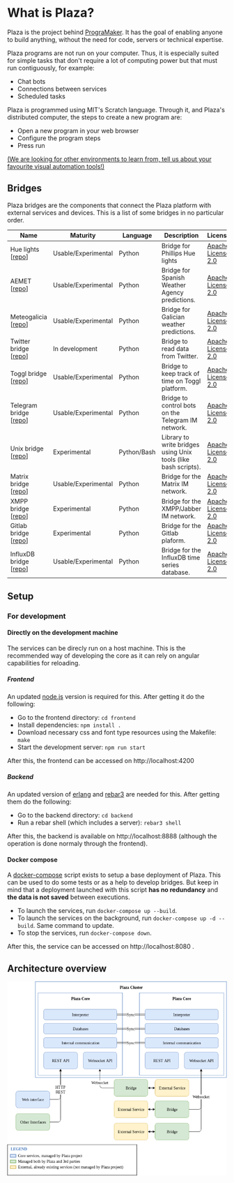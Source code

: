 # What is Plaza?

Plaza is the project behind [PrograMaker](https://programaker.com). It has the goal of enabling anyone to build anything, without the need for code, servers or technical expertise.

Plaza programs are not run on your computer. Thus, it is especially suited for simple tasks that don't require a lot of computing power but that must run contiguously, for example:
* Chat bots
* Connections between services
* Scheduled tasks

Plaza is programmed using MIT's Scratch language. Through it, and Plaza's distributed computer, the steps to create a new program are:
* Open a new program in your web browser
* Configure the program steps
* Press run

[(We are looking for other environments to learn from, tell us about your favourite visual automation tools!)](mailto:contact@programaker.com)

## Bridges

Plaza bridges are the components that connect the Plaza platform with external services and devices. This is a list of some bridges in no particular order.

| Name                                                                                | Maturity            | Language    | Description                                                    | License                                                                                                |
|-------------------------------------------------------------------------------------|---------------------|-------------|----------------------------------------------------------------|--------------------------------------------------------------------------------------------------------|
| Hue lights [[repo](https://gitlab.com/adri1177/hue-lights-bridge)]                  | Usable/Experimental | Python      | Bridge for Phillips Hue lights                                 | [Apache License 2.0](https://gitlab.com/adri1177/hue-lights-bridge/blob/master/LICENSE)                |
| AEMET [[repo](https://gitlab.com/plaza-project/bridges/aemet-bridge)]               | Usable/Experimental | Python      | Bridge for Spanish Weather Agency predictions.                 | [Apache License 2.0](https://gitlab.com/plaza-project/bridges/aemet-bridge/blob/master/LICENSE)        |
| Meteogalicia [[repo](https://gitlab.com/plaza-project/bridges/meteogalicia-bridge)] | Usable/Experimental | Python      | Bridge for Galician weather predictions.                       | [Apache License 2.0](https://gitlab.com/plaza-project/bridges/meteogalicia-bridge/blob/master/LICENSE) |
| Twitter bridge [[repo](https://gitlab.com/plaza-project/bridges/twitter-bridge)]    | In development      | Python      | Bridge to read data from Twitter.                              | [Apache License 2.0](https://gitlab.com/plaza-project/bridges/twitter-bridge/blob/master/LICENSE)      |
| Toggl bridge [[repo](https://gitlab.com/plaza-project/bridges/toggl-bridge)]        | Usable/Experimental | Python      | Bridge to keep track of time on Toggl platform.                | [Apache License 2.0](https://gitlab.com/plaza-project/bridges/toggl-bridge/blob/master/LICENSE)        |
| Telegram bridge [[repo](https://gitlab.com/plaza-project/bridges/telegram-bridge)]  | Usable/Experimental | Python      | Bridge to control bots on the Telegram IM network.             | [Apache License 2.0](https://gitlab.com/plaza-project/bridges/telegram-bridge/blob/develop/LICENSE)    |
| Unix bridge [[repo](https://gitlab.com/plaza-project/bridges/unix-bridge)]          | Experimental        | Python/Bash | Library to write bridges using Unix tools (like bash scripts). | [Apache License 2.0](https://gitlab.com/plaza-project/bridges/unix-bridge/blob/master/LICENSE)         |
| Matrix bridge [[repo](https://gitlab.com/plaza-project/bridges/matrix-bridge)]      | Usable/Experimental | Python      | Bridge for the Matrix IM network.                              | [Apache License 2.0](https://gitlab.com/plaza-project/bridges/matrix-bridge/blob/master/LICENSE)       |
| XMPP bridge [[repo](https://gitlab.com/plaza-project/bridges/xmpp-bridge)]          | Experimental        | Python      | Bridge for the XMPP/Jabber IM network.                         | [Apache License 2.0](https://gitlab.com/plaza-project/bridges/xmpp-bridge/blob/master/LICENSE)         |
| Gitlab bridge [[repo](https://gitlab.com/plaza-project/bridges/gitlab-bridge)]      | Experimental        | Python      | Bridge for the Gitlab plaform.                                 | [Apache License 2.0](https://gitlab.com/plaza-project/bridges/gitlab-bridge/blob/master/LICENSE)       |
| InfluxDB bridge [[repo](https://gitlab.com/kenkeiras/influxdb-bridge)]              | Usable/Experimental | Python      | Bridge for the InfluxDB time series database.                  | [Apache License 2.0](https://gitlab.com/kenkeiras/influxdb-bridge/blob/master/LICENSE)                 |

## Setup

### For development

#### Directly on the development machine

The services can be direcly run on a host machine.
This is the recommended way of developing the core as it can rely on angular capabilities for reloading.

##### Frontend

An updated [node.js](https://nodejs.org/) version is required for this. After getting it do the following:

* Go to the frontend directory: `cd frontend`
* Install dependencies: `npm install .`
* Download necessary css and font type resources using the Makefile: `make`
* Start the development server: `npm run start`

After this, the frontend can be accessed on http://localhost:4200

##### Backend

An updated version of [erlang](http://www.erlang.org/) and [rebar3](http://www.rebar3.org/) are needed for this.
After getting them do the following:

* Go to the backend directory: `cd backend`
* Run a rebar shell (which includes a server): `rebar3 shell`

After this, the backend is available on http://localhost:8888 (although the operation is done normaly through the frontend).

#### Docker compose

A [docker-compose](https://docs.docker.com/compose/overview/) script exists to setup a base deployment of Plaza.
This can be used to do some tests or as a help to develop bridges.
But keep in mind that a deployment launched with this script **has no redundancy** and **the data is not saved** between executions.

* To launch the services, run `docker-compose up --build`.
* To launch the services on the background, run `docker-compose up -d --build`. Same command to update.
* To stop the services, run `docker-compose down`.

After this, the service can be accessed on http://localhost:8080 .

## Architecture overview

![Image of the architecture overview](docs/architecture-overview.png)
